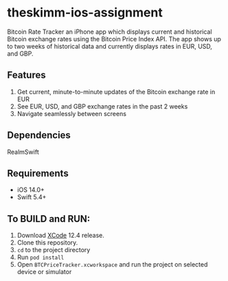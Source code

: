 # theskimm-ios-assignment
Bitcoin Rate Tracker an iPhone app which displays current and historical Bitcoin exchange rates using the Bitcoin Price Index API. The app shows up to two weeks of historical data and currently displays rates in EUR, USD, and GBP.

## Features
1. Get current, minute-to-minute updates of the Bitcoin exchange rate in EUR
2. See EUR, USD, and GBP exchange rates in the past 2 weeks
3. Navigate seamlessly between screens

## Dependencies
RealmSwift

## Requirements 
- iOS 14.0+ 
- Swift 5.4+

## To BUILD and RUN:
1. Download [XCode](https://developer.apple.com/xcode/download/) 12.4 release.
2. Clone this repository.
3. `cd` to the project directory
4. Run `pod install` 
5. Open `BTCPriceTracker.xcworkspace` and run the project on selected device or simulator